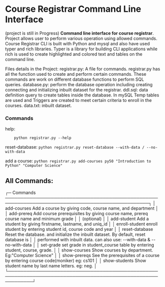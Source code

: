 # Course Registrar Command Line Interface

(project is still in Progress)
**Command line interface for course registrar**. Project allows user to perform various operation using allowed commands.
Course Registrar CLI is built with Python and mysql and also have used typer and rich libraries. 
Typer is a library for building CLI applications while rich is used to create highlighted and colored text and tables 
on the command line.


Files details in the Project: 
    registrar.py: A file for commands. registrar.py has all the function used to create and perform certain commands. 
                These commands are work on different database functions to perform SQL queries.
    database.py: perform the database operation including creating connecting and initializing inbuilt dataset for 
                the registrar.
    ddl.sql: data definition query to create tables inside the database. In mySQL Temp tables are used and Triggers 
            are created to meet certain criteria to enroll in the courses.
    data.txt: inbuilt dataset.



### Commands
help:
```
    python registrar.py --help
```

reset-database:
    ```
        python registrar.py reset-database --with-data / --no-with-data
    ```

add a course:
    ```
        python registrar.py add-courses py50 "Introduction to Python" "Computer Science"
    ```


## All Commands:
    
┌─ Commands ─────────────────────────────────────────────────────────────────────────────────────────────────┐
│ add-courses     Add a course by giving code, course name, and department                                   │
│ add-prereq      Add course prerequisites by giving course name, prereq course name and minimum grade       │
│                 (optional)                                                                                 │
│ add-student     Add a student by giving firstname, lastname, and uniq_id                                   │
│ enroll-student  enroll student by entering student id, course code and year                                │
│ reset-database  Reset the database. and initialize the inbuilt dataset. By default, reset database is      │
│                 performed with inbuilt data. can also use:     --with-data & --no-with-data                │
│ set-grade       set grade in student_course table by entering student, course, grade.                      │
│ show-courses    Show courses by department. Eg:"Computer Science"                                          │
│ show-prereqs    See the prerequisites of a course by entering course code(moniker) eg: cs101               │
│ show-students   Show student name by last name letters. eg: neg.                                           │
└────────────────────────────────────────────────────────────────────────────────────────────────────────────┘



